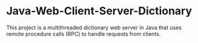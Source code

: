 # Java-Web-Client-Server-Dictionary
This project is a multithreaded dictionary web server in Java that uses remote procedure calls (RPC) to handle requests from clients.
